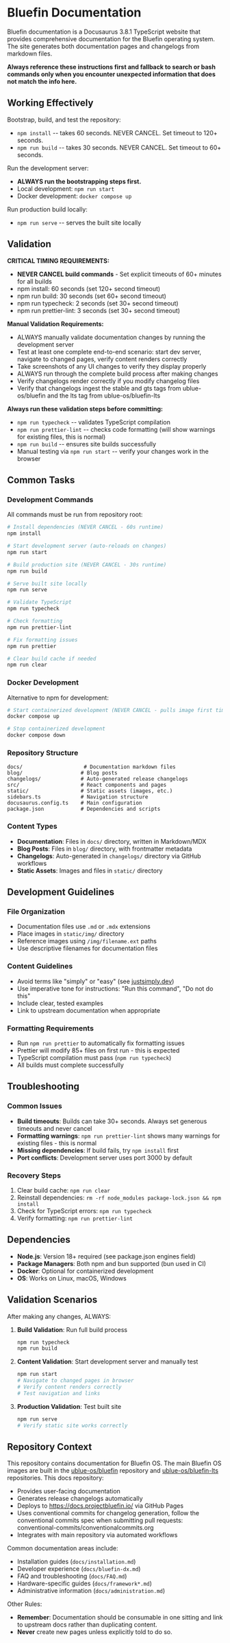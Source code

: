 # Bluefin Documentation

Bluefin documentation is a Docusaurus 3.8.1 TypeScript website that provides comprehensive documentation for the Bluefin operating system. The site generates both documentation pages and changelogs from markdown files.

**Always reference these instructions first and fallback to search or bash commands only when you encounter unexpected information that does not match the info here.**

## Working Effectively

Bootstrap, build, and test the repository:

- `npm install` -- takes 60 seconds. NEVER CANCEL. Set timeout to 120+ seconds.
- `npm run build` -- takes 30 seconds. NEVER CANCEL. Set timeout to 60+ seconds.

Run the development server:

- **ALWAYS run the bootstrapping steps first.**
- Local development: `npm run start`
- Docker development: `docker compose up`

Run production build locally:

- `npm run serve` -- serves the built site locally

## Validation

**CRITICAL TIMING REQUIREMENTS:**

- **NEVER CANCEL build commands** - Set explicit timeouts of 60+ minutes for all builds
- npm install: 60 seconds (set 120+ second timeout)
- npm run build: 30 seconds (set 60+ second timeout)
- npm run typecheck: 2 seconds (set 30+ second timeout)
- npm run prettier-lint: 3 seconds (set 30+ second timeout)

**Manual Validation Requirements:**

- ALWAYS manually validate documentation changes by running the development server
- Test at least one complete end-to-end scenario: start dev server, navigate to changed pages, verify content renders correctly
- Take screenshots of any UI changes to verify they display properly
- ALWAYS run through the complete build process after making changes
- Verify changelogs render correctly if you modify changelog files
- Verify that changelogs ingest the stable and gts tags from ublue-os/bluefin and the lts tag from ublue-os/bluefin-lts

**Always run these validation steps before committing:**

- `npm run typecheck` -- validates TypeScript compilation
- `npm run prettier-lint` -- checks code formatting (will show warnings for existing files, this is normal)
- `npm run build` -- ensures site builds successfully
- Manual testing via `npm run start` -- verify your changes work in the browser

## Common Tasks

### Development Commands

All commands must be run from repository root:

```bash
# Install dependencies (NEVER CANCEL - 60s runtime)
npm install

# Start development server (auto-reloads on changes)
npm run start

# Build production site (NEVER CANCEL - 30s runtime)
npm run build

# Serve built site locally
npm run serve

# Validate TypeScript
npm run typecheck

# Check formatting
npm run prettier-lint

# Fix formatting issues
npm run prettier

# Clear build cache if needed
npm run clear
```

### Docker Development

Alternative to npm for development:

```bash
# Start containerized development (NEVER CANCEL - pulls image first time)
docker compose up

# Stop containerized development
docker compose down
```

### Repository Structure

```
docs/                    # Documentation markdown files
blog/                   # Blog posts
changelogs/             # Auto-generated release changelogs
src/                    # React components and pages
static/                 # Static assets (images, etc.)
sidebars.ts             # Navigation structure
docusaurus.config.ts    # Main configuration
package.json            # Dependencies and scripts
```

### Content Types

- **Documentation**: Files in `docs/` directory, written in Markdown/MDX
- **Blog Posts**: Files in `blog/` directory, with frontmatter metadata
- **Changelogs**: Auto-generated in `changelogs/` directory via GitHub workflows
- **Static Assets**: Images and files in `static/` directory

## Development Guidelines

### File Organization

- Documentation files use `.md` or `.mdx` extensions
- Place images in `static/img/` directory
- Reference images using `/img/filename.ext` paths
- Use descriptive filenames for documentation files

### Content Guidelines

- Avoid terms like "simply" or "easy" (see [justsimply.dev](https://justsimply.dev/))
- Use imperative tone for instructions: "Run this command", "Do not do this"
- Include clear, tested examples
- Link to upstream documentation when appropriate

### Formatting Requirements

- Run `npm run prettier` to automatically fix formatting issues
- Prettier will modify 85+ files on first run - this is expected
- TypeScript compilation must pass (`npm run typecheck`)
- All builds must complete successfully

## Troubleshooting

### Common Issues

- **Build timeouts**: Builds can take 30+ seconds. Always set generous timeouts and never cancel
- **Formatting warnings**: `npm run prettier-lint` shows many warnings for existing files - this is normal
- **Missing dependencies**: If build fails, try `npm install` first
- **Port conflicts**: Development server uses port 3000 by default

### Recovery Steps

1. Clear build cache: `npm run clear`
2. Reinstall dependencies: `rm -rf node_modules package-lock.json && npm install`
3. Check for TypeScript errors: `npm run typecheck`
4. Verify formatting: `npm run prettier-lint`

## Dependencies

- **Node.js**: Version 18+ required (see package.json engines field)
- **Package Managers**: Both npm and bun supported (bun used in CI)
- **Docker**: Optional for containerized development
- **OS**: Works on Linux, macOS, Windows

## Validation Scenarios

After making any changes, ALWAYS:

1. **Build Validation**: Run full build process

   ```bash
   npm run typecheck
   npm run build
   ```

2. **Content Validation**: Start development server and manually test

   ```bash
   npm run start
   # Navigate to changed pages in browser
   # Verify content renders correctly
   # Test navigation and links
   ```

3. **Production Validation**: Test built site
   ```bash
   npm run serve
   # Verify static site works correctly
   ```

## Repository Context

This repository contains documentation for Bluefin OS. The main Bluefin OS images are built in the [ublue-os/bluefin](https://github.com/ublue-os/bluefin) repository and [ublue-os/bluefin-lts](https://github.com/ublue-os/bluefin-lts) repositories. This docs repository:

- Provides user-facing documentation
- Generates release changelogs automatically
- Deploys to https://docs.projectbluefin.io/ via GitHub Pages
- Uses conventional commits for changelog generation, follow the conventional commits spec when submitting pull requests: conventional-commits/conventionalcommits.org
- Integrates with main repository via automated workflows

Common documentation areas include:

- Installation guides (`docs/installation.md`)
- Developer experience (`docs/bluefin-dx.md`)
- FAQ and troubleshooting (`docs/FAQ.md`)
- Hardware-specific guides (`docs/framework*.md`)
- Administrative information (`docs/administration.md`)

Other Rules:

- **Remember**: Documentation should be consumable in one sitting and link to upstream docs rather than duplicating content.
- **Never** create new pages unless explicitly told to do so.
